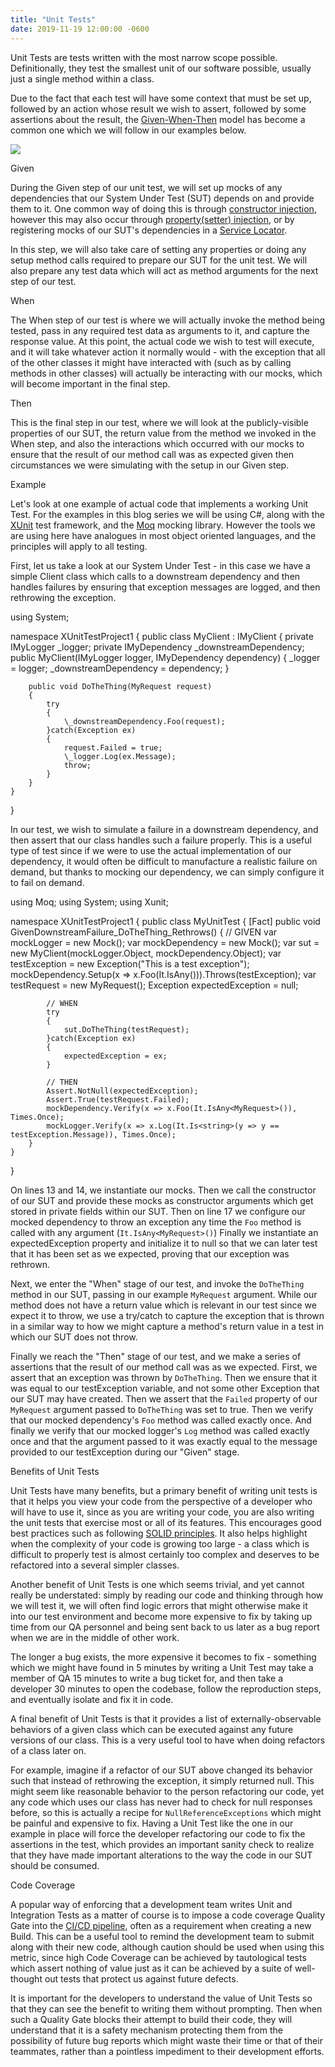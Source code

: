 ```yaml
---
title: "Unit Tests"
date: 2019-11-19 12:00:00 -0600
---
```


Unit Tests are tests written with the most narrow scope possible. Definitionally, they test the smallest unit of our software possible, usually just a single method within a class.

Due to the fact that each test will have some context that must be set up, followed by an action whose result we wish to assert, followed by some assertions about the result, the [Given-When-Then](https://martinfowler.com/bliki/GivenWhenThen.html) model has become a common one which we will follow in our examples below.

![](images/image-1.png)

Given

During the Given step of our unit test, we will set up mocks of any dependencies that our System Under Test (SUT) depends on and provide them to it. One common way of doing this is through [constructor injection](https://en.wikipedia.org/wiki/Dependency_injection#Constructor_injection), however this may also occur through [property(setter) injection](https://en.wikipedia.org/wiki/Dependency_injection#Setter_injection), or by registering mocks of our SUT's dependencies in a [Service Locator](https://en.wikipedia.org/wiki/Service_locator_pattern).

In this step, we will also take care of setting any properties or doing any setup method calls required to prepare our SUT for the unit test. We will also prepare any test data which will act as method arguments for the next step of our test.

When

The When step of our test is where we will actually invoke the method being tested, pass in any required test data as arguments to it, and capture the response value. At this point, the actual code we wish to test will execute, and it will take whatever action it normally would - with the exception that all of the other classes it might have interacted with (such as by calling methods in other classes) will actually be interacting with our mocks, which will become important in the final step.

Then

This is the final step in our test, where we will look at the publicly-visible properties of our SUT, the return value from the method we invoked in the When step, and also the interactions which occurred with our mocks to ensure that the result of our method call was as expected given then circumstances we were simulating with the setup in our Given step.

Example

Let's look at one example of actual code that implements a working Unit Test. For the examples in this blog series we will be using C#, along with the [XUnit](https://xunit.net/) test framework, and the [Moq](https://github.com/moq/moq4) mocking library. However the tools we are using here have analogues in most object oriented languages, and the principles will apply to all testing.

First, let us take a look at our System Under Test - in this case we have a simple Client class which calls to a downstream dependency and then handles failures by ensuring that exception messages are logged, and then rethrowing the exception.

using System;

namespace XUnitTestProject1
{
    public class MyClient : IMyClient
    {
        private IMyLogger \_logger;
        private IMyDependency \_downstreamDependency;
        public MyClient(IMyLogger logger, IMyDependency dependency)
        {
            \_logger = logger;
            \_downstreamDependency = dependency;
        }

        public void DoTheThing(MyRequest request)
        {
            try
            {
                \_downstreamDependency.Foo(request);
            }catch(Exception ex)
            {
                request.Failed = true;
                \_logger.Log(ex.Message);
                throw;
            }
        }
    }
}

In our test, we wish to simulate a failure in a downstream dependency, and then assert that our class handles such a failure properly. This is a useful type of test since if we were to use the actual implementation of our dependency, it would often be difficult to manufacture a realistic failure on demand, but thanks to mocking our dependency, we can simply configure it to fail on demand.

using Moq;
using System;
using Xunit;

namespace XUnitTestProject1
{
    public class MyUnitTest
    {
        \[Fact\]
        public void GivenDownstreamFailure\_DoTheThing\_Rethrows()
        {
            // GIVEN
            var mockLogger = new Mock<IMyLogger>();
            var mockDependency = new Mock<IMyDependency>();
            var sut = new MyClient(mockLogger.Object, mockDependency.Object);
            var testException = new Exception("This is a test exception");
            mockDependency.Setup(x => x.Foo(It.IsAny<MyRequest>())).Throws(testException);
            var testRequest = new MyRequest();
            Exception expectedException = null;

            // WHEN
            try
            {
                sut.DoTheThing(testRequest);
            }catch(Exception ex)
            {
                expectedException = ex;
            }

            // THEN
            Assert.NotNull(expectedException);
            Assert.True(testRequest.Failed);
            mockDependency.Verify(x => x.Foo(It.IsAny<MyRequest>()), Times.Once);
            mockLogger.Verify(x => x.Log(It.Is<string>(y => y == testException.Message)), Times.Once);
        }
    }
}

On lines 13 and 14, we instantiate our mocks. Then we call the constructor of our SUT and provide these mocks as constructor arguments which get stored in private fields within our SUT. Then on line 17 we configure our mocked dependency to throw an exception any time the `Foo` method is called with any argument (`It.IsAny<MyRequest>()`) Finally we instantiate an expectedException property and initialize it to null so that we can later test that it has been set as we expected, proving that our exception was rethrown.

Next, we enter the "When" stage of our test, and invoke the `DoTheThing` method in our SUT, passing in our example `MyRequest` argument. While our method does not have a return value which is relevant in our test since we expect it to throw, we use a try/catch to capture the exception that is thrown in a similar way to how we might capture a method's return value in a test in which our SUT does not throw.

Finally we reach the "Then" stage of our test, and we make a series of assertions that the result of our method call was as we expected. First, we assert that an exception was thrown by `DoTheThing`. Then we ensure that it was equal to our testException variable, and not some other Exception that our SUT may have created. Then we assert that the `Failed` property of our `MyRequest` argument passed to `DoTheThing` was set to true. Then we verify that our mocked dependency's `Foo` method was called exactly once. And finally we verify that our mocked logger's `Log` method was called exactly once and that the argument passed to it was exactly equal to the message provided to our testException during our "Given" stage.

Benefits of Unit Tests

Unit Tests have many benefits, but a primary benefit of writing unit tests is that it helps you view your code from the perspective of a developer who will have to use it, since as you are writing your code, you are also writing the unit tests that exercise most or all of its features. This encourages good best practices such as following [SOLID principles](https://en.wikipedia.org/wiki/SOLID). It also helps highlight when the complexity of your code is growing too large - a class which is difficult to properly test is almost certainly too complex and deserves to be refactored into a several simpler classes.

Another benefit of Unit Tests is one which seems trivial, and yet cannot really be understated: simply by reading our code and thinking through how we will test it, we will often find logic errors that might otherwise make it into our test environment and become more expensive to fix by taking up time from our QA personnel and being sent back to us later as a bug report when we are in the middle of other work.

The longer a bug exists, the more expensive it becomes to fix - something which we might have found in 5 minutes by writing a Unit Test may take a member of QA 15 minutes to write a bug ticket for, and then take a developer 30 minutes to open the codebase, follow the reproduction steps, and eventually isolate and fix it in code.

A final benefit of Unit Tests is that it provides a list of externally-observable behaviors of a given class which can be executed against any future versions of our class. This is a very useful tool to have when doing refactors of a class later on.

For example, imagine if a refactor of our SUT above changed its behavior such that instead of rethrowing the exception, it simply returned null. This might seem like reasonable behavior to the person refactoring our code, yet any code which uses our class has never had to check for null responses before, so this is actually a recipe for `NullReferenceExceptions` which might be painful and expensive to fix. Having a Unit Test like the one in our example in place will force the developer refactoring our code to fix the assertions in the test, which provides an important sanity check to realize that they have made important alterations to the way the code in our SUT should be consumed.

Code Coverage

A popular way of enforcing that a development team writes Unit and Integration Tests as a matter of course is to impose a code coverage Quality Gate into the [CI/CD pipeline](https://dancerscode.com/2019/11/14/role-of-test-automation-in-a-ci-cd-pipeline/), often as a requirement when creating a new Build. This can be a useful tool to remind the development team to submit along with their new code, although caution should be used when using this metric, since high Code Coverage can be achieved by tautological tests which assert nothing of value just as it can be achieved by a suite of well-thought out tests that protect us against future defects.

It is important for the developers to understand the value of Unit Tests so that they can see the benefit to writing them without prompting. Then when such a Quality Gate blocks their attempt to build their code, they will understand that it is a safety mechanism protecting them from the possibility of future bug reports which might waste their time or that of their teammates, rather than a pointless impediment to their development efforts.
